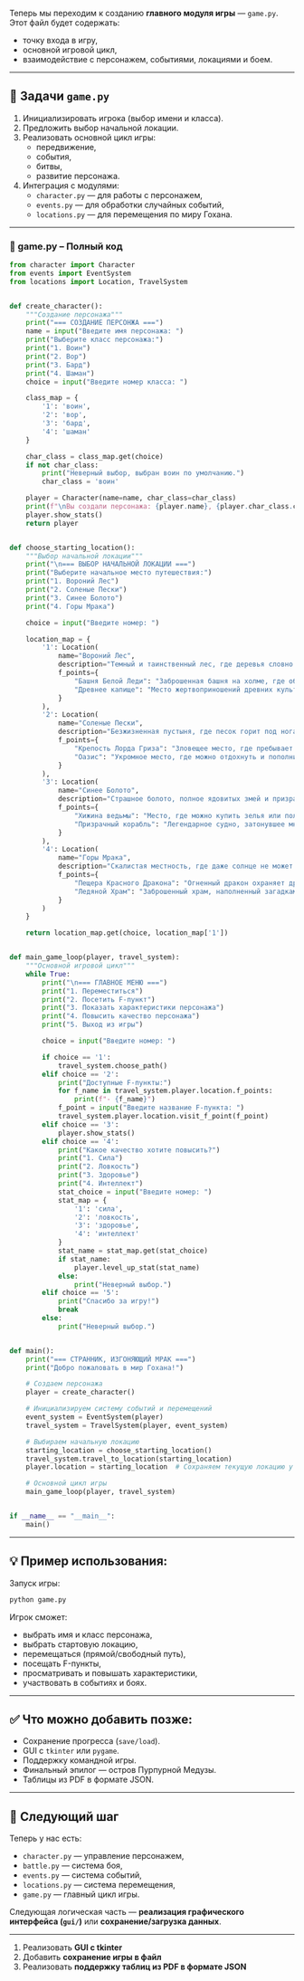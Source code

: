Теперь мы переходим к созданию **главного модуля игры** — `game.py`.  
Этот файл будет содержать:
- точку входа в игру,
- основной игровой цикл,
- взаимодействие с персонажем, событиями, локациями и боем.

---

## 🧭 Задачи `game.py`

1. Инициализировать игрока (выбор имени и класса).
2. Предложить выбор начальной локации.
3. Реализовать основной цикл игры:
   - передвижение,
   - события,
   - битвы,
   - развитие персонажа.
4. Интеграция с модулями:
   - `character.py` — для работы с персонажем,
   - `events.py` — для обработки случайных событий,
   - `locations.py` — для перемещения по миру Гохана.

---

### 🔁 game.py – Полный код

```python
from character import Character
from events import EventSystem
from locations import Location, TravelSystem


def create_character():
    """Создание персонажа"""
    print("=== СОЗДАНИЕ ПЕРСОНЖА ===")
    name = input("Введите имя персонажа: ")
    print("Выберите класс персонажа:")
    print("1. Воин")
    print("2. Вор")
    print("3. Бард")
    print("4. Шаман")
    choice = input("Введите номер класса: ")

    class_map = {
        '1': 'воин',
        '2': 'вор',
        '3': 'бард',
        '4': 'шаман'
    }

    char_class = class_map.get(choice)
    if not char_class:
        print("Неверный выбор, выбран воин по умолчанию.")
        char_class = 'воин'

    player = Character(name=name, char_class=char_class)
    print(f"\nВы создали персонажа: {player.name}, {player.char_class.capitalize()}")
    player.show_stats()
    return player


def choose_starting_location():
    """Выбор начальной локации"""
    print("\n=== ВЫБОР НАЧАЛЬНОЙ ЛОКАЦИИ ===")
    print("Выберите начальное место путешествия:")
    print("1. Вороний Лес")
    print("2. Соленые Пески")
    print("3. Синее Болото")
    print("4. Горы Мрака")

    choice = input("Введите номер: ")

    location_map = {
        '1': Location(
            name="Вороний Лес",
            description="Темный и таинственный лес, где деревья словно шепчут на ухо путнику.",
            f_points={
                "Башня Белой Леди": "Заброшенная башня на холме, где обитает дух женщины.",
                "Древнее капище": "Место жертвоприношений древних культов."
            }
        ),
        '2': Location(
            name="Соленые Пески",
            description="Безжизненная пустыня, где песок горит под ногами.",
            f_points={
                "Крепость Лорда Гриза": "Зловещее место, где пребывает Рыцарь Смерти.",
                "Оазис": "Укромное место, где можно отдохнуть и пополнить запасы воды."
            }
        ),
        '3': Location(
            name="Синее Болото",
            description="Страшное болото, полное ядовитых змей и призраков погибших странников.",
            f_points={
                "Хижина ведьмы": "Место, где можно купить зелья или получить опасное задание.",
                "Призрачный корабль": "Легендарное судно, затонувшее много лет назад."
            }
        ),
        '4': Location(
            name="Горы Мрака",
            description="Скалистая местность, где даже солнце не может пробиться сквозь вечные тучи.",
            f_points={
                "Пещера Красного Дракона": "Огненный дракон охраняет древнее сокровище.",
                "Ледяной Храм": "Заброшенный храм, наполненный загадками и ловушками."
            }
        )
    }

    return location_map.get(choice, location_map['1'])


def main_game_loop(player, travel_system):
    """Основной игровой цикл"""
    while True:
        print("\n=== ГЛАВНОЕ МЕНЮ ===")
        print("1. Переместиться")
        print("2. Посетить F-пункт")
        print("3. Показать характеристики персонажа")
        print("4. Повысить качество персонажа")
        print("5. Выход из игры")

        choice = input("Введите номер: ")

        if choice == '1':
            travel_system.choose_path()
        elif choice == '2':
            print("Доступные F-пункты:")
            for f_name in travel_system.player.location.f_points:
                print(f"- {f_name}")
            f_point = input("Введите название F-пункта: ")
            travel_system.player.location.visit_f_point(f_point)
        elif choice == '3':
            player.show_stats()
        elif choice == '4':
            print("Какое качество хотите повысить?")
            print("1. Сила")
            print("2. Ловкость")
            print("3. Здоровье")
            print("4. Интеллект")
            stat_choice = input("Введите номер: ")
            stat_map = {
                '1': 'сила',
                '2': 'ловкость',
                '3': 'здоровье',
                '4': 'интеллект'
            }
            stat_name = stat_map.get(stat_choice)
            if stat_name:
                player.level_up_stat(stat_name)
            else:
                print("Неверный выбор.")
        elif choice == '5':
            print("Спасибо за игру!")
            break
        else:
            print("Неверный выбор.")


def main():
    print("=== СТРАННИК, ИЗГОНЯЮЩИЙ МРАК ===")
    print("Добро пожаловать в мир Гохана!")

    # Создаем персонажа
    player = create_character()

    # Инициализируем систему событий и перемещений
    event_system = EventSystem(player)
    travel_system = TravelSystem(player, event_system)

    # Выбираем начальную локацию
    starting_location = choose_starting_location()
    travel_system.travel_to_location(starting_location)
    player.location = starting_location  # Сохраняем текущую локацию у игрока

    # Основной цикл игры
    main_game_loop(player, travel_system)


if __name__ == "__main__":
    main()
```

---

## 💡 Пример использования:

Запуск игры:
```bash
python game.py
```

Игрок сможет:
- выбрать имя и класс персонажа,
- выбрать стартовую локацию,
- перемещаться (прямой/свободный путь),
- посещать F-пункты,
- просматривать и повышать характеристики,
- участвовать в событиях и боях.

---

## ✅ Что можно добавить позже:
- Сохранение прогресса (`save/load`).
- GUI с `tkinter` или `pygame`.
- Поддержку командной игры.
- Финальный эпилог — остров Пурпурной Медузы.
- Таблицы из PDF в формате JSON.

---

## 🎯 Следующий шаг

Теперь у нас есть:
- `character.py` — управление персонажем,
- `battle.py` — система боя,
- `events.py` — система событий,
- `locations.py` — система перемещения,
- `game.py` — главный цикл игры.

Следующая логическая часть — **реализация графического интерфейса (`gui/`)** или **сохранение/загрузка данных**.

---


1. Реализовать **GUI с tkinter**
2. Добавить **сохранение игры в файл**
3. Реализовать **поддержку таблиц из PDF в формате JSON**

